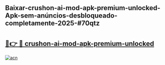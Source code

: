 ## Baixar-crushon-ai-mod-apk-premium-unlocked-Apk-sem-anúncios-desbloqueado-completamente-2025-#70qtz

# <h2><a href="https://ainizakaria.my?title=crushon-ai-mod-apk-premium-unlocked&ref=22M">🔗👉 🔴 crushon-ai-mod-apk-premium-unlocked</a></h2>

[![acn](https://github.com/user-attachments/assets/0f9c940e-d8b0-45ae-aac7-cd30a18b3e1c)](https://ainizakaria.my?title=crushon-ai-mod-apk-premium-unlocked&ref=22M)

